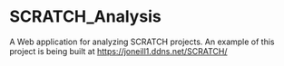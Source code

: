 # SCRATCH_Analysis
A Web application for analyzing SCRATCH projects. An example of this project is being built at https://joneill1.ddns.net/SCRATCH/
